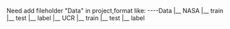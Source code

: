 Need add fileholder "Data" in project,format like:
----Data
    |__  NASA
        |__ train
        |__ test
        |__ label
    |__  UCR
        |__ train
        |__ test
        |__ label
